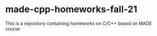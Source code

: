 # made-cpp-homeworks-fall-21
This is a repository containing homeworks on C/C++ based on MADE course
